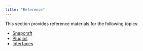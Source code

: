 ```yaml
---
title: "Reference"
---
```



This section provides reference materials for the following topics:

*   [Snapcraft](/docs/reference/snapcraft)
*   [Plugins](/docs/reference/plugins)
*   [Interfaces](/docs/reference/interfaces)
